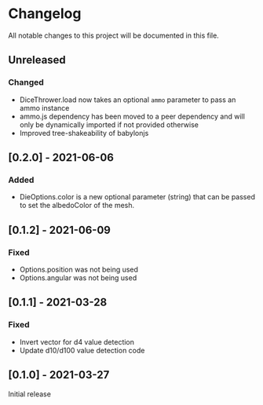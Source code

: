 # Changelog

All notable changes to this project will be documented in this file.

## Unreleased

### Changed

-   DiceThrower.load now takes an optional `ammo` parameter to pass an ammo instance
-   ammo.js dependency has been moved to a peer dependency and will only be dynamically imported if not provided otherwise
-   Improved tree-shakeability of babylonjs

## [0.2.0] - 2021-06-06

### Added

-   DieOptions.color is a new optional parameter (string) that can be passed to set the albedoColor of the mesh.

## [0.1.2] - 2021-06-09

### Fixed

-   Options.position was not being used
-   Options.angular was not being used

## [0.1.1] - 2021-03-28

### Fixed

-   Invert vector for d4 value detection
-   Update d10/d100 value detection code

## [0.1.0] - 2021-03-27

Initial release
